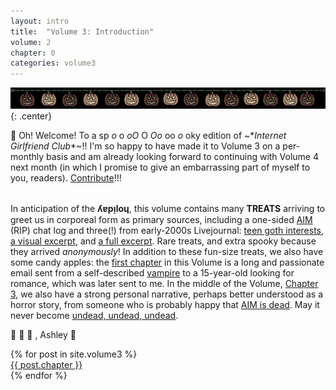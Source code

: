 ```yaml
---
layout: intro
title:  "Volume 3: Introduction"
volume: 2
chapter: 0
categories: volume3
---
```


![pumpkin lights](/assets/img/pumpkins.gif){: .center}

🎃 Oh! Welcome! To a sp *o* o *oO* O *Oo* oo *o* oky edition of ~\**Internet Girlfriend Club*\*~!! I'm so happy to have made it to Volume 3 on a per-monthly basis and am already looking forward to continuing with Volume 4 next month (in which I promise to give an embarrassing part of myself to you, readers). [Contribute](/cfp)!!!  
<br/>

In anticipation of the **ʎɐpᴉloɥ**, this volume contains many **TREATS** arriving to greet us in corporeal form as primary sources, including a one-sided [AIM](/volume3/6.html) (RIP) chat log and three(!) from early-2000s Livejournal: [teen goth interests](/volume3/2.html), [a visual excerpt](/volume3/5.html), and [a full excerpt](/volume3/4.html). Rare treats, and extra spooky because they arrived *anonymously*! In addition to these fun-size treats, we also have some candy apples: the [first chapter](/volume3/1.html) in this Volume is a long and passionate email sent from a self-described [vampire](https://www.youtube.com/watch?v=k38Vm4EwYlM) to a 15-year-old looking for romance, which was later sent to me. In the middle of the Volume, [Chapter 3](/volume3/3.html), we also have a strong personal narrative, perhaps better understood as a horror story, from someone who is probably happy that [AIM is dead](https://twitter.com/aim/status/916290747850264577). May it never become [undead, undead, undead](https://www.youtube.com/watch?v=C-o39BJ0Aww).

🎃 🎃 🎃 , Ashley 🥀  

<div class="showcase center">
  {% for post in site.volume3 %}
    <div class="showcase-item"><a href="{{ post.url }}">{{ post.chapter }}</a></div>
  {% endfor %}
</div>

<style>
body {filter: saturate(0.2);}
</style>
